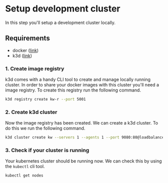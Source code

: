# Setup development cluster
In this step you'll setup a development cluster locally.

## Requirements
- docker ([link](https://docs.docker.com/get-docker/))
- k3d ([link](https://k3d.io/v5.3.0/#installation))

### 1. Create image registry
k3d comes with a handy CLI tool to create and manage locally running cluster. In order to share your docker images with this cluster you'll need a image registry. To create this registry run the following command.
```bash
k3d registry create kw-r --port 5001
```

### 2. Create k3d cluster
Now the image registry has been created. We can create a k3d cluster. To do this we run the following command.
```bash
k3d cluster create kw --servers 1 --agents 1 --port 9080:80@loadbalancer --registry-use kw-r:5000 --registry-config registries.yaml
```

### 3. Check if your cluster is running
Your kubernetes cluster should be running now. We can check this by using the `kubectl` cli tool.
```bash
kubectl get nodes
```